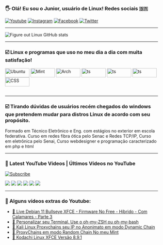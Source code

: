 
### 🖐️ Olá! Eu sou o Junior, usuário de Linux! Redes sociais 🇧🇷

[![Youtube](https://img.shields.io/badge/YouTube-FF0000?style=for-the-badge&logo=youtube&logoColor=white)](https://www.youtube.com/c/FigureoutLinuxOJuninhodoLinux)
[![Instagram](https://img.shields.io/badge/Instagram-E4405F?style=for-the-badge&logo=instagram&logoColor=white)](https://www.instagram.com/figure.out.linux/?hl=pt-br)
[![Facebook](https://img.shields.io/badge/Facebook-1877F2?style=for-the-badge&logo=facebook&logoColor=white)](https://www.facebook.com/figureoutlinux/)
[![Twitter](https://img.shields.io/badge/Twitter-1DA1F2?style=for-the-badge&logo=twitter&logoColor=white)](https://twitter.com/figureoutlinux)

___

![Figure out Linux GitHub stats](https://github-readme-stats.vercel.app/api?username=figureoutlinux&show_icons=true&theme=dark&count_private=true)

<div>

___
 
### ☑️ Linux e programas que uso no meu dia a dia com muita satisfação!

<div style="display: inline_block">
  <img align="center" alt="Ubuntu" height="30" width="80" src="https://img.shields.io/badge/Ubuntu-E95420?style=for-the-badge&logo=ubuntu&logoColor=white" />
  <img align="center" alt="Mint" height="30" width="80" src="https://img.shields.io/badge/Linux_Mint-87CF3E?style=for-the-badge&logo=linux-mint&logoColor=white" />
  <img align="center" alt="Arch" height="30" width="80" src="https://img.shields.io/badge/Arch_Linux-1793D1?style=for-the-badge&logo=arch-linux&logoColor=white" />
  <img align="center" alt="ts" height="30" width="80" src="https://img.shields.io/badge/TypeScript-007ACC?style=for-the-badge&logo=typescript&logoColor=white" />
  <img align="center" alt="ts" height="30" width="80" src="https://img.shields.io/badge/HTML5-E34F26?style=for-the-badge&logo=html5&logoColor=white" />
  <img align="center" alt="ts" height="30" width="80" src="https://img.shields.io/badge/PHP-777BB4?style=for-the-badge&logo=php&logoColor=white" />
  <img align="center" alt="CSS" height="30" width="80" src="https://img.shields.io/badge/CSS-239120?&style=for-the-badge&logo=css3&logoColor=white">
</div><br/>
 
 ___

 ### ☑️ Tirando dúvidas de usuários recém chegados do windows que pretendem mudar para distros Linux de acordo com seu propósito.
Formado em Técnico Eletrônico e Eng. com estágios no exterior em escola federativa. Curso em redes fibra ótica pelo Senac e Redes TCP/IP, Curso em eletrônica pelo Senai, Curso webdesigner e programação caracterizado em php e html

 ___
 
### 🎥 Latest YouTube Videos | Últimos Vídeos no YouTube 
<a href="https://www.youtube.com/channel/UC_XRbJwaHSMLUZWFGndlGTQ?sub_confirmation=1"><img title="Subscribe" src="https://img.shields.io/badge/Figure.out.linux-%E2%96%B6%20Subscribe!-red" /></a>

<!-- YOUTUBE:START -->
[![](https://portfolio.dev.lawyer/api/youtube-thumbnail/?videoId=DeI5jtMHi7U)](https://www.youtube.com/watch?v=DeI5jtMHi7U)
[![](https://portfolio.dev.lawyer/api/youtube-thumbnail/?videoId=1ZcPL2_bRLA)](https://www.youtube.com/watch?v=1ZcPL2_bRLA)
[![](https://portfolio.dev.lawyer/api/youtube-thumbnail/?videoId=qM9mJJgQ5m0)](https://www.youtube.com/watch?v=qM9mJJgQ5m0)
[![](https://portfolio.dev.lawyer/api/youtube-thumbnail/?videoId=kxZ4M4GYX7A)](https://www.youtube.com/watch?v=kxZ4M4GYX7A)
[![](https://portfolio.dev.lawyer/api/youtube-thumbnail/?videoId=Wcu2nv2g8Ug)](https://www.youtube.com/watch?v=Wcu2nv2g8Ug)
[![](https://portfolio.dev.lawyer/api/youtube-thumbnail/?videoId=JM7rOuK1GxI)](https://www.youtube.com/watch?v=JM7rOuK1GxI)<!-- YOUTUBE:END -->
 
 ___

### 🎥 Alguns vídeos extras do Youtube:
- [🔵 Live Debian 11 Bullseye XFCE - Firmware No Free - Híbrido - Com Calamares - Parte 3](https://www.youtube.com/watch?v=BzIn-8l36nU&t=3703s)<br/>
- [🔵 Personalizar seu Terminal. Use o oh-my-ZSH ou oh-my-bash](https://www.youtube.com/watch?v=gShUs0i96OU)<br/>
- [🔵 Kali Linux Proxychains seu IP no Anonimato em modo Dynamic Chain](https://www.youtube.com/watch?v=iTIPxQaIyNI)<br/>
- [🔵 ProxyChains em modo Random Chain No meu Mint](https://www.youtube.com/watch?v=Tmh1ycpxLJE&t=360s)<br/>
- [🔵 Kodachi Linux XFCE Versão 8.9.1](https://www.youtube.com/watch?v=9QHT7JYAHvU)<br/>

